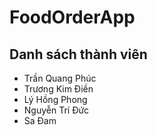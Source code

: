 # FoodOrderApp

## Danh sách thành viên
- Trần Quang Phúc
- Trương Kim Điền
- Lý Hồng Phong
- Nguyễn Trí Đức
- Sa Đam
